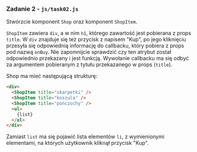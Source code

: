 ### Zadanie 2 - `js/task02.js`
Stwórzcie komponent `Shop` oraz komponent `ShopItem`.

`ShopItem` zawiera `div`, a w nim `h1`, którego zawartość jest pobierana z props `title`. W `div` znajduje się też przycisk z napisem "Kup", po jego kliknięciu przesyła się odpowiednią informację do callbacku, który pobiera z props pod nazwą `onBuy`. Nie zapomnijcie sprawdzić czy ten atrybut został odpowiednio przekazany i jest funkcją. Wywołanie callbacku ma się odbyć za argumentem pobieranym z tytułu przekazanego w props (`title`).

Shop ma mieć następującą strukturę:

```html
<div>
  <ShopItem title="skarpetki" />
  <ShopItem title="koszula" />
  <ShopItem title="pończochy" />
  <ul>
    {list}
  </ul>           
</div>        
```
Zamiast `list` ma się pojawić lista elementów `li`, z wymienionymi elementami, na których użytkownik kliknął przycisk "Kup".